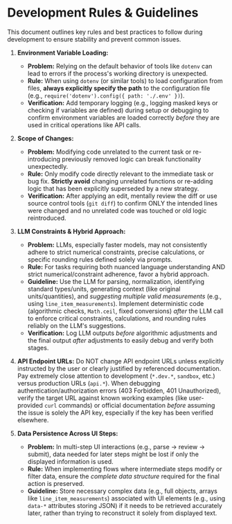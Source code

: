 # Development Rules & Guidelines

This document outlines key rules and best practices to follow during development to ensure stability and prevent common issues.

1.  **Environment Variable Loading:**
    *   **Problem:** Relying on the default behavior of tools like `dotenv` can lead to errors if the process's working directory is unexpected.
    *   **Rule:** When using `dotenv` (or similar tools) to load configuration from files, **always explicitly specify the path** to the configuration file (e.g., `require('dotenv').config({ path: './.env' })`).
    *   **Verification:** Add temporary logging (e.g., logging masked keys or checking if variables are defined) during setup or debugging to confirm environment variables are loaded correctly *before* they are used in critical operations like API calls.

2.  **Scope of Changes:**
    *   **Problem:** Modifying code unrelated to the current task or re-introducing previously removed logic can break functionality unexpectedly.
    *   **Rule:** Only modify code directly relevant to the immediate task or bug fix. **Strictly avoid** changing unrelated functions or re-adding logic that has been explicitly superseded by a new strategy.
    *   **Verification:** After applying an edit, mentally review the diff or use source control tools (`git diff`) to confirm ONLY the intended lines were changed and no unrelated code was touched or old logic reintroduced.

3.  **LLM Constraints & Hybrid Approach:**
    *   **Problem:** LLMs, especially faster models, may not consistently adhere to strict numerical constraints, precise calculations, or specific rounding rules defined solely via prompts.
    *   **Rule:** For tasks requiring both nuanced language understanding AND strict numerical/constraint adherence, favor a hybrid approach.
    *   **Guideline:** Use the LLM for parsing, normalization, identifying standard types/units, generating context (like original units/quantities), and *suggesting multiple valid measurements* (e.g., using `line_item_measurements`). Implement deterministic code (algorithmic checks, `Math.ceil`, fixed conversions) *after* the LLM call to enforce critical constraints, calculations, and rounding rules reliably on the LLM's suggestions.
    *   **Verification:** Log LLM outputs *before* algorithmic adjustments and the final output *after* adjustments to easily debug and verify both stages.

4.  **API Endpoint URLs:** Do NOT change API endpoint URLs unless explicitly instructed by the user or clearly justified by referenced documentation. Pay extremely close attention to development (`*.dev.*`, `sandbox`, etc.) versus production URLs (`api.*`). When debugging authentication/authorization errors (403 Forbidden, 401 Unauthorized), verify the target URL against known working examples (like user-provided `curl` commands) or official documentation *before* assuming the issue is solely the API key, especially if the key has been verified elsewhere.

5.  **Data Persistence Across UI Steps:**
    *   **Problem:** In multi-step UI interactions (e.g., parse -> review -> submit), data needed for later steps might be lost if only the displayed information is used.
    *   **Rule:** When implementing flows where intermediate steps modify or filter data, ensure the *complete data structure* required for the final action is preserved.
    *   **Guideline:** Store necessary complex data (e.g., full objects, arrays like `line_item_measurements`) associated with UI elements (e.g., using `data-*` attributes storing JSON) if it needs to be retrieved accurately later, rather than trying to reconstruct it solely from displayed text. 